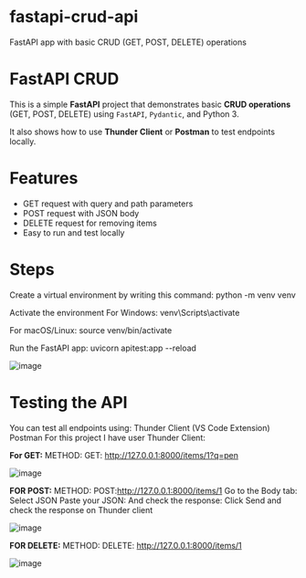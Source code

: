 # fastapi-crud-api
FastAPI app with basic CRUD (GET, POST, DELETE) operations

# FastAPI CRUD
This is a simple **FastAPI** project that demonstrates basic **CRUD operations** (GET, POST, DELETE) using `FastAPI`, `Pydantic`, and Python 3.  

It also shows how to use **Thunder Client** or **Postman** to test endpoints locally.

# Features

- GET request with query and path parameters
- POST request with JSON body
- DELETE request for removing items
- Easy to run and test locally

# Steps
Create a virtual environment by writing this command:
python -m venv venv

Activate the environment
For Windows:
venv\Scripts\activate

For macOS/Linux:
source venv/bin/activate

Run the FastAPI app:
uvicorn apitest:app --reload

![image](https://github.com/user-attachments/assets/86d86fc5-2708-4234-9ed2-c2ddce9c029a)


# Testing the API
You can test all endpoints using:
Thunder Client (VS Code Extension)
Postman
For this project I have user Thunder Client:

**For GET:**
METHOD: GET: http://127.0.0.1:8000/items/1?q=pen

![image](https://github.com/user-attachments/assets/20e94722-71ed-4b1b-9f6a-71756916d1c1)


**FOR POST:**
METHOD: POST:http://127.0.0.1:8000/items/1
Go to the Body tab:
Select JSON
Paste your JSON:
And check the response:
Click Send and check the response on Thunder client

![image](https://github.com/user-attachments/assets/1c2d7041-143a-4c50-91c3-0e2583fd3de0)

**FOR DELETE:**
METHOD: DELETE: http://127.0.0.1:8000/items/1

![image](https://github.com/user-attachments/assets/8390377d-4d7f-4ff0-ab3a-16db4edde659)
